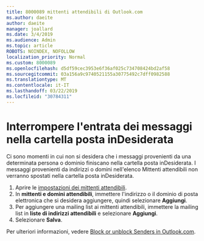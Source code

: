 ```yaml
---
title: 8000089 mittenti attendibili di Outlook.com
ms.author: daeite
author: daeite
manager: joallard
ms.date: 3/4/2019
ms.audience: Admin
ms.topic: article
ROBOTS: NOINDEX, NOFOLLOW
localization_priority: Normal
ms.custom: 8000089
ms.openlocfilehash: d5df59cec3953e6f36af025c734708424bd2af58
ms.sourcegitcommit: 03a156a9c9740521155a30775492c7dff0982588
ms.translationtype: MT
ms.contentlocale: it-IT
ms.lasthandoff: 03/22/2019
ms.locfileid: "30784311"
---
```

# <a name="stop-messages-from-going-into-your-junk-email-folder"></a>Interrompere l'entrata dei messaggi nella cartella posta inDesiderata

Ci sono momenti in cui non si desidera che i messaggi provenienti da una determinata persona o dominio finiscano nella cartella posta inDesiderata. I messaggi provenienti da indirizzi o domini nell'elenco Mittenti attendibili non verranno spostati nella cartella posta inDesiderata.

1. Aprire le [impostazioni dei mittenti attendibili](https://go.microsoft.com/fwlink/?linkid=2035804).
2. In **mittenti e domini attendibili**, immettere l'indirizzo o il dominio di posta elettronica che si desidera aggiungere, quindi selezionare **Aggiungi**.
3. Per aggiungere una mailing list ai mittenti attendibili, immettere la mailing list in **liste di indirizzi attendibili** e selezionare **Aggiungi**.
4. Selezionare **Salva**.

Per ulteriori informazioni, vedere [Block or unblock Senders in Outlook.com](https://support.office.com/article/afba1c94-77bb-4f50-8b85-057cf52f4d5e).